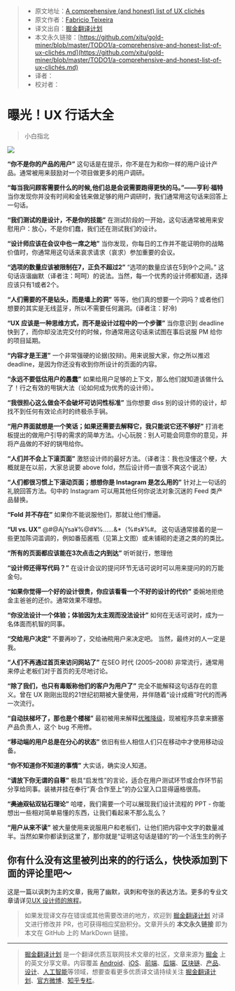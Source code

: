 > * 原文地址：[A comprehensive (and honest) list of UX clichés](https://uxdesign.cc/a-comprehensive-and-honest-list-of-ux-clich%C3%A9s-96e2a08fb2e9)
> * 原文作者：[Fabricio Teixeira](https://medium.com/@fabriciot)
> * 译文出自：[掘金翻译计划](https://github.com/xitu/gold-miner)
> * 本文永久链接：[https://github.com/xitu/gold-miner/blob/master/TODO1/a-comprehensive-and-honest-list-of-ux-clichés.md](https://github.com/xitu/gold-miner/blob/master/TODO1/a-comprehensive-and-honest-list-of-ux-clichés.md)
> * 译者：
> * 校对者：

# 曝光！UX 行话大全

> 小白指北

![](https://cdn-images-1.medium.com/max/4804/1*Qdx2MMrjk-mHxFCLVR9Otw.png)

**“你不是你的产品的用户”**
这句话是在提示，你不是在为和你一样的用户设计产品。通常被用来鼓励对一个项目做更多的用户调研。

**“每当我问顾客需要什么的时候,他们总是会说需要跑得更快的马。”——亨利·福特**
当你发现你并没有时间和金钱来做足够的用户调研时，我们通常用这句话来回答上一句话。

**“我们测试的是设计，不是你的技能”**
在测试阶段的一开始，这句话通常被用来安慰用户：放心，不是你们蠢，我们还在测试我们的设计。

**“设计师应该在会议中也一席之地”**
当你发现，你每日的工作并不能证明你的战略价值时，你通常用这句话来哀求请求（哀求）参加重要的会议。

**“选项的数量应该被限制在7，正负不超过2”**
“选项的数量应该在5到9个之间。” 这句话诙谐幽默（译者注：呵呵）的说法。当然，每一个优秀的设计师都知道，选择应该只有1或者2个。

**“人们需要的不是钻头，而是墙上的洞”**
等等，他们真的想要一个洞吗？或者他们想要的其实是无线蓝牙，所以不需要任何漏洞。(译者注：好冷)

**“UX 应该是一种思维方式，而不是设计过程中的一个步骤”**
当你意识到 deadline 快到了，而你却没法完交付的时候，你通常用这句话来试图在事后说服 PM 给你的项目延期。

**“内容才是王道”**
一个非常强硬的论据(狡辩)。用来说服大家，你之所以推迟 deadline，是因为你还没有收到你所设计的页面的内容。

**“永远不要低估用户的愚蠢”**
如果给用户足够的上下文，那么他们就知道该做什么了！行之有效的甩锅大法（论如何成为优秀的设计师）。

**“我很担心这么做会不会破坏可访问性标准”**
当你想要 diss 别的设计师的设计，却找不到任何有效论点时的终极杀手锏。

**“用户界面就想是一个笑话；如果还需要去解释它，我只能说它还不够好”**
打消老板提出的做用户引导的需求的简单方法。小心玩脱：别人可能会同意你的意见，并将产品做的不好的锅甩给你。

**“人们并不会上下滚页面”**
激怒设计师的最好方法。（译者注：我也没懂这个梗，大概就是在以前，大家总说要 above fold，然后设计师一直很不爽这个说法）

**“人们都很习惯上下滚动页面；想想你是 Instagram 是怎么用的”**
针对上一句话的礼貌回答方法。句中的 Instagram 可以用其他任何你说法对象沉迷的 Feed 类产品替换。

**“Fold 并不存在”**
如果你不能说服他们，那就让他们懵逼。

**“UI vs. UX”**
@#@AjYsa¥%@#¥%……&*（%#s¥%#。 这句话通常接着的是一些更加陈词滥调的，例如番茄酱瓶（见第上文图）或未铺砌的走道之类的的类比。

**“所有的页面都应该能在3次点击之内到达”**
听听就行，憋理他

**“设计师还得写代码？”**
在设计会议的提问环节无话可说时可以用来提问的的万能金句。

**“如果你觉得一个好的设计很贵，你应该看看一个不好的设计的代价”**
委婉地拒绝金主爸爸的还价。通常效果不理想。

**“你没法设计一个体验；体验因为太主观而没法设计”**
如何在无话可说时，成为一名体面而机智的同事。

**“交给用户决定”**
不要再吵了，交给~~法院~~用户来决定吧。 当然，最终对的人一定是我。

**“人们不再通过首页来访问网站了”**
在SEO 时代 (2005–2008) 非常流行，通常用来停止老板们对于首页的无尽地讨论。

**“除了我们，也只有毒贩称他们的客户为用户了”**
完全不能解释这句话存在的意义。曾在 UX 刚刚出现的21世纪初期被大量使用，并伴随着“设计成瘾”时代的而再一次流行。

**“自动扶梯坏了，那也是个楼梯”**
最初被用来解释[优雅降级](https://www.w3.org/wiki/Graceful_degradation_versus_progressive_enhancement)，现被程序员拿来搪塞产品负责人，这个 bug 不用修。

**“移动端的用户总是在分心的状态”**
依旧有些人相信人们只在移动中才使用移动设备。

**“你不知道你不知道的事情”**
大实话，确实没人知道。

**“请放下你无谓的自尊”**
极具“启发性”的言论，适合在用户测试环节或合作环节前分享给同事。装裱并挂在奉行“真·合作至上”的办公室入口显得逼格很高。

**“~~奥迪双钻~~双钻石理论”**
哈喽，我们需要一个可以展现我们设计流程的 PPT - 你能想出一些相对简单易懂的东西，让我们看起来不那么乱么？

**“用户从来不读”**
被大量使用来说服用户和老板们，让他们把内容中文字的数量减半。当然如果你都读到这里了，那你就是“证明这句话是错的”的一个活生生的例子

## 你有什么没有这里被列出来的的行话么，快快添加到下面的评论里吧～

这是一篇以讽刺为主的文章，我用了幽默，讽刺和夸张的表达方法。更多的专业文章请详见[UX 设计师的旅程](http://journey.uxdesign.cc)。

> 如果发现译文存在错误或其他需要改进的地方，欢迎到 [掘金翻译计划](https://github.com/xitu/gold-miner) 对译文进行修改并 PR，也可获得相应奖励积分。文章开头的 **本文永久链接** 即为本文在 GitHub 上的 MarkDown 链接。

---

> [掘金翻译计划](https://github.com/xitu/gold-miner) 是一个翻译优质互联网技术文章的社区，文章来源为 [掘金](https://juejin.im) 上的英文分享文章。内容覆盖 [Android](https://github.com/xitu/gold-miner#android)、[iOS](https://github.com/xitu/gold-miner#ios)、[前端](https://github.com/xitu/gold-miner#前端)、[后端](https://github.com/xitu/gold-miner#后端)、[区块链](https://github.com/xitu/gold-miner#区块链)、[产品](https://github.com/xitu/gold-miner#产品)、[设计](https://github.com/xitu/gold-miner#设计)、[人工智能](https://github.com/xitu/gold-miner#人工智能)等领域，想要查看更多优质译文请持续关注 [掘金翻译计划](https://github.com/xitu/gold-miner)、[官方微博](http://weibo.com/juejinfanyi)、[知乎专栏](https://zhuanlan.zhihu.com/juejinfanyi)。
